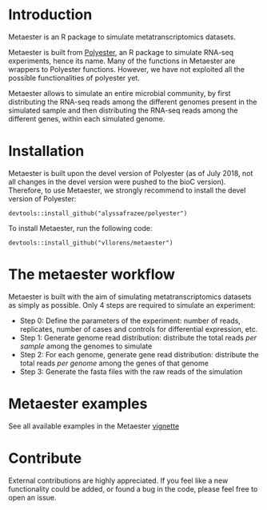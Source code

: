 # Introduction

Metaester is an R package to simulate metatranscriptomics datasets. 

Metaester is built from [Polyester](https://github.com/alyssafrazee/polyester), an R package to simulate RNA-seq experiments, hence its name. Many of the functions in Metaester are wrappers to Polyester functions. However, we have not exploited all the possible functionalities of polyester yet. 

Metaester allows to simulate an entire microbial community, by first distributing the RNA-seq reads among the different genomes present in the simulated sample and then distributing the RNA-seq reads among the different genes, within each simulated genome.


# Installation

Metaester is built upon the devel version of Polyester (as of July 2018, not all changes in the devel version were pushed to the bioC version). Therefore, to use Metaester, we strongly recommend to install the devel version of Polyester:
```{r installPolyester, eval=FALSE, echo=TRUE}
devtools::install_github("alyssafrazee/polyester")
```

To install Metaester, run the following code:
```{r installMetaester, eval=FALSE, echo=TRUE}
devtools::install_github("vllorens/metaester")
```

# The metaester workflow

Metaester is built with the aim of simulating metatranscriptomics datasets as simply as possible. Only 4 steps are required to simulate an experiment:

- Step 0: Define the parameters of the experiment: number of reads, replicates, number of cases and controls for differential expression, etc.
- Step 1: Generate genome read distribution: distribute the total reads *per sample* among the genomes to simulate
- Step 2: For each genome, generate gene read distribution: distribute the total reads *per genome* among the genes of that genome
- Step 3: Generate the fasta files with the raw reads of the simulation


# Metaester examples

See all available examples in the Metaester [vignette](https://github.com/vllorens/metaester/blob/master/vignettes/metaester.Rmd)

# Contribute

External contributions are highly appreciated. If you feel like a new functionality could be added, or found a bug in the code, please feel free to open an issue.
